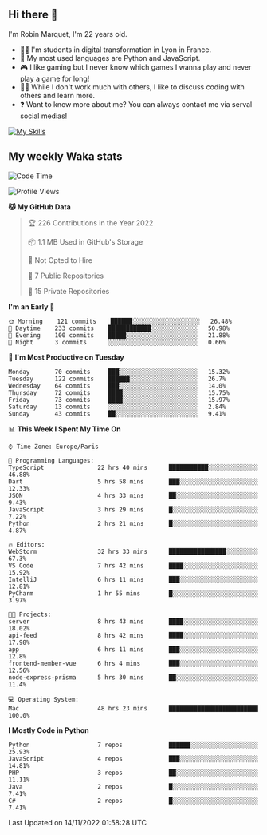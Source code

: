 ## Hi there 👋

I'm Robin Marquet, I'm 22 years old.

- 👨‍💻 I'm students in digital transformation in Lyon in France.
- 🌱 My most used languages are Python and JavaScript.
- 🎮 I like gaming but I never know which games I wanna play and never play a game for long!
- 👯‍♀️ While I don't work much with others, I like to discuss coding with others and learn more.
- ❓ Want to know more about me? You can always contact me via serval social medias!

[![My Skills](https://skillicons.dev/icons?i=js,html,css,docker,express,figma,firebase,graphql,mongodb,mysql,nodejs,py,react,ts,vue)](https://skillicons.dev)

## My weekly Waka stats

<!--START_SECTION:waka-->
![Code Time](http://img.shields.io/badge/Code%20Time-2%2C840%20hrs%2022%20mins-blue)

![Profile Views](http://img.shields.io/badge/Profile%20Views-1-blue)

**🐱 My GitHub Data** 

> 🏆 226 Contributions in the Year 2022
 > 
> 📦 1.1 MB Used in GitHub's Storage 
 > 
> 🚫 Not Opted to Hire
 > 
> 📜 7 Public Repositories 
 > 
> 🔑 15 Private Repositories  
 > 
**I'm an Early 🐤** 

```text
🌞 Morning    121 commits    ██████░░░░░░░░░░░░░░░░░░░   26.48% 
🌆 Daytime    233 commits    ████████████░░░░░░░░░░░░░   50.98% 
🌃 Evening    100 commits    █████░░░░░░░░░░░░░░░░░░░░   21.88% 
🌙 Night      3 commits      ░░░░░░░░░░░░░░░░░░░░░░░░░   0.66%

```
📅 **I'm Most Productive on Tuesday** 

```text
Monday       70 commits     ███░░░░░░░░░░░░░░░░░░░░░░   15.32% 
Tuesday      122 commits    ██████░░░░░░░░░░░░░░░░░░░   26.7% 
Wednesday    64 commits     ███░░░░░░░░░░░░░░░░░░░░░░   14.0% 
Thursday     72 commits     ████░░░░░░░░░░░░░░░░░░░░░   15.75% 
Friday       73 commits     ████░░░░░░░░░░░░░░░░░░░░░   15.97% 
Saturday     13 commits     ░░░░░░░░░░░░░░░░░░░░░░░░░   2.84% 
Sunday       43 commits     ██░░░░░░░░░░░░░░░░░░░░░░░   9.41%

```


📊 **This Week I Spent My Time On** 

```text
⌚︎ Time Zone: Europe/Paris

💬 Programming Languages: 
TypeScript               22 hrs 40 mins      ███████████░░░░░░░░░░░░░░   46.88% 
Dart                     5 hrs 58 mins       ███░░░░░░░░░░░░░░░░░░░░░░   12.33% 
JSON                     4 hrs 33 mins       ██░░░░░░░░░░░░░░░░░░░░░░░   9.43% 
JavaScript               3 hrs 29 mins       █░░░░░░░░░░░░░░░░░░░░░░░░   7.22% 
Python                   2 hrs 21 mins       █░░░░░░░░░░░░░░░░░░░░░░░░   4.87%

🔥 Editors: 
WebStorm                 32 hrs 33 mins      ████████████████░░░░░░░░░   67.3% 
VS Code                  7 hrs 42 mins       ████░░░░░░░░░░░░░░░░░░░░░   15.92% 
IntelliJ                 6 hrs 11 mins       ███░░░░░░░░░░░░░░░░░░░░░░   12.81% 
PyCharm                  1 hr 55 mins        █░░░░░░░░░░░░░░░░░░░░░░░░   3.97%

🐱‍💻 Projects: 
server                   8 hrs 43 mins       ████░░░░░░░░░░░░░░░░░░░░░   18.02% 
api-feed                 8 hrs 42 mins       ████░░░░░░░░░░░░░░░░░░░░░   17.98% 
app                      6 hrs 11 mins       ███░░░░░░░░░░░░░░░░░░░░░░   12.8% 
frontend-member-vue      6 hrs 4 mins        ███░░░░░░░░░░░░░░░░░░░░░░   12.56% 
node-express-prisma      5 hrs 30 mins       ██░░░░░░░░░░░░░░░░░░░░░░░   11.4%

💻 Operating System: 
Mac                      48 hrs 23 mins      █████████████████████████   100.0%

```

**I Mostly Code in Python** 

```text
Python                   7 repos             ██████░░░░░░░░░░░░░░░░░░░   25.93% 
JavaScript               4 repos             ███░░░░░░░░░░░░░░░░░░░░░░   14.81% 
PHP                      3 repos             ██░░░░░░░░░░░░░░░░░░░░░░░   11.11% 
Java                     2 repos             █░░░░░░░░░░░░░░░░░░░░░░░░   7.41% 
C#                       2 repos             █░░░░░░░░░░░░░░░░░░░░░░░░   7.41%

```



 Last Updated on 14/11/2022 01:58:28 UTC
<!--END_SECTION:waka-->
